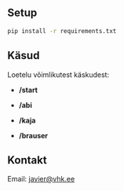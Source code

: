 ## Setup
```bash
pip install -r requirements.txt
```

## Käsud
Loetelu võimlikutest käskudest:

* **/start**

* **/abi**

* **/kaja**

* **/brauser**


## Kontakt
Email: <javier@vhk.ee>
